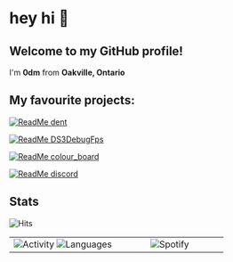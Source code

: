 # hey hi 👋 

## Welcome to my GitHub profile!
I'm **0dm** from **Oakville, Ontario** 

## My favourite projects:
[![ReadMe dent](https://github-readme-stats.vercel.app/api/pin/?username=0dm&repo=dent)](https://github.com/0dm/dent)

[![ReadMe DS3DebugFps](https://github-readme-stats.vercel.app/api/pin/?username=0dm&repo=DS3DebugFps)](https://github.com/0dm/DS3DebugFps)

[![ReadMe colour_board](https://github-readme-stats.vercel.app/api/pin/?username=0dm&repo=colour_board)](https://github.com/0dm/colour_board)

[![ReadMe discord](https://github-readme-stats.vercel.app/api/pin/?username=0dm&repo=discord)](https://github.com/0dm/discord)

## Stats
<img src="https://hits.seeyoufarm.com/api/count/incr/badge.svg?url=https%3A%2F%2Fgithub.com%2F0dm&count_bg=%2350A411&title_bg=%23000000&icon=github.svg&icon_color=%23FFFFFF&title=hits&edge_flat=false" alt="Hits" />
<table>
  <tr> 
    <td valign="bottom" width="50%">
      <div align="center">
        <img src="https://github-readme-stats.vercel.app/api/top-langs/?username=0dm&layout=compact&theme=darcula" alt="Activity" />
        <img src="https://github-readme-stats.vercel.app/api?username=0dm&hide=contribs,prs&theme=darcula&show_icons=true" alt="Languages"/>
      </div>
    </td>
    <td valign="top" width="50%">
      <div align="center">
        <img src="https://spotify-github-profile.vercel.app/api/view?uid=12157581118&cover_image=true&theme=default" alt="Spotify" />
      </div>
    </td>
  </tr>
</table>
